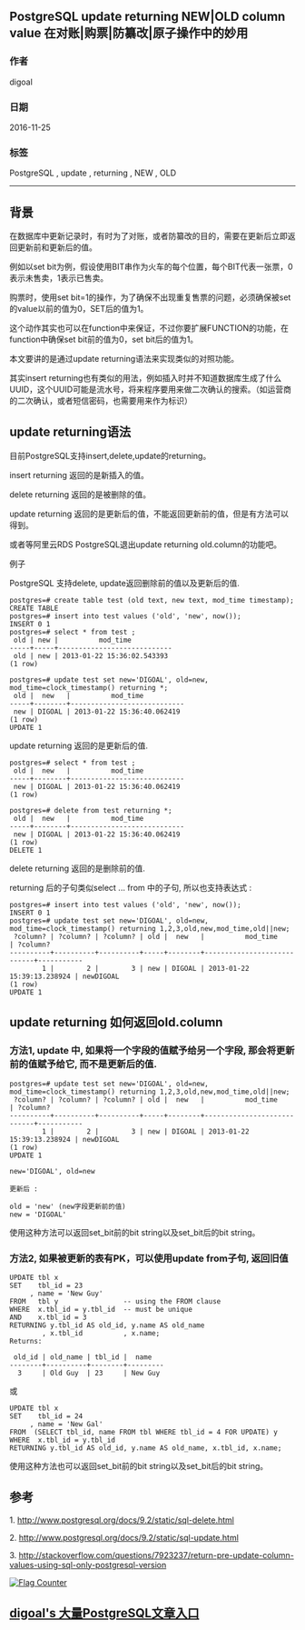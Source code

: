 ## PostgreSQL update returning NEW|OLD column value 在对账|购票|防纂改|原子操作中的妙用
                                                          
### 作者                                                         
digoal                                                          
                                                          
### 日期                                                         
2016-11-25                                                              
                                                          
### 标签                                                        
PostgreSQL , update , returning , NEW , OLD                                                                                                                   
                                                          
----                                                        
                     
## 背景    
在数据库中更新记录时，有时为了对账，或者防纂改的目的，需要在更新后立即返回更新前和更新后的值。  
  
例如以set bit为例，假设使用BIT串作为火车的每个位置，每个BIT代表一张票，0表示未售卖，1表示已售卖。  
  
购票时，使用set bit=1的操作，为了确保不出现重复售票的问题，必须确保被set的value以前的值为0，SET后的值为1。   
  
这个动作其实也可以在function中来保证，不过你要扩展FUNCTION的功能，在function中确保set bit前的值为0，set bit后的值为1。  
  
本文要讲的是通过update returning语法来实现类似的对照功能。  
    
其实insert returning也有类似的用法，例如插入时并不知道数据库生成了什么UUID，这个UUID可能是流水号，将来程序要用来做二次确认的搜索。（如运营商的二次确认，或者短信密码，也需要用来作为标识）   
   
## update returning语法
目前PostgreSQL支持insert,delete,update的returning。  
  
insert returning 返回的是新插入的值。    
  
delete returning 返回的是被删除的值。  
  
update returning 返回的是更新后的值，不能返回更新前的值，但是有方法可以得到。   
  
或者等阿里云RDS PostgreSQL退出update returning old.column的功能吧。  
  
例子  
  
PostgreSQL 支持delete, update返回删除前的值以及更新后的值.  
  
```
postgres=# create table test (old text, new text, mod_time timestamp);
CREATE TABLE
postgres=# insert into test values ('old', 'new', now());
INSERT 0 1
postgres=# select * from test ;
 old | new |          mod_time          
-----+-----+----------------------------
 old | new | 2013-01-22 15:36:02.543393
(1 row)

postgres=# update test set new='DIGOAL', old=new, mod_time=clock_timestamp() returning *;
 old |  new   |          mod_time          
-----+--------+----------------------------
 new | DIGOAL | 2013-01-22 15:36:40.062419
(1 row)
UPDATE 1
```
  
update returning 返回的是更新后的值.  
  
```
postgres=# select * from test ;
 old |  new   |          mod_time          
-----+--------+----------------------------
 new | DIGOAL | 2013-01-22 15:36:40.062419
(1 row)

postgres=# delete from test returning *;
 old |  new   |          mod_time          
-----+--------+----------------------------
 new | DIGOAL | 2013-01-22 15:36:40.062419
(1 row)
DELETE 1
```
  
delete returning 返回的是删除前的值.  
  
returning 后的子句类似select ... from 中的子句, 所以也支持表达式 :   
  
```
postgres=# insert into test values ('old', 'new', now());
INSERT 0 1
postgres=# update test set new='DIGOAL', old=new, mod_time=clock_timestamp() returning 1,2,3,old,new,mod_time,old||new;
 ?column? | ?column? | ?column? | old |  new   |          mod_time          | ?column?  
----------+----------+----------+-----+--------+----------------------------+-----------
        1 |        2 |        3 | new | DIGOAL | 2013-01-22 15:39:13.238924 | newDIGOAL
(1 row)
UPDATE 1
```
  
## update returning 如何返回old.column
### 方法1,  update 中, 如果将一个字段的值赋予给另一个字段, 那会将更新前的值赋予给它, 而不是更新后的值.  
```
postgres=# update test set new='DIGOAL', old=new, mod_time=clock_timestamp() returning 1,2,3,old,new,mod_time,old||new;
 ?column? | ?column? | ?column? | old |  new   |          mod_time          | ?column?  
----------+----------+----------+-----+--------+----------------------------+-----------
        1 |        2 |        3 | new | DIGOAL | 2013-01-22 15:39:13.238924 | newDIGOAL
(1 row)
UPDATE 1

new='DIGOAL', old=new

更新后 :   
  
old = 'new' (new字段更新前的值)
new = 'DIGOAL'
```
  
使用这种方法可以返回set_bit前的bit string以及set_bit后的bit string。  
  
### 方法2, 如果被更新的表有PK，可以使用update from子句, 返回旧值   
```
UPDATE tbl x
SET    tbl_id = 23
     , name = 'New Guy'
FROM   tbl y                -- using the FROM clause
WHERE  x.tbl_id = y.tbl_id  -- must be unique
AND    x.tbl_id = 3
RETURNING y.tbl_id AS old_id, y.name AS old_name
        , x.tbl_id          , x.name;
Returns:

 old_id | old_name | tbl_id |  name
--------+----------+--------+---------
  3     | Old Guy  | 23     | New Guy
```
  
或  
  
```
UPDATE tbl x
SET    tbl_id = 24
     , name = 'New Gal'
FROM  (SELECT tbl_id, name FROM tbl WHERE tbl_id = 4 FOR UPDATE) y 
WHERE  x.tbl_id = y.tbl_id
RETURNING y.tbl_id AS old_id, y.name AS old_name, x.tbl_id, x.name;
```
  
使用这种方法也可以返回set_bit前的bit string以及set_bit后的bit string。  
  
## 参考
1\. http://www.postgresql.org/docs/9.2/static/sql-delete.html  
  
2\. http://www.postgresql.org/docs/9.2/static/sql-update.html  
  
3\. http://stackoverflow.com/questions/7923237/return-pre-update-column-values-using-sql-only-postgresql-version  
  
  
             
         
  
<a rel="nofollow" href="http://info.flagcounter.com/h9V1"  ><img src="http://s03.flagcounter.com/count/h9V1/bg_FFFFFF/txt_000000/border_CCCCCC/columns_2/maxflags_12/viewers_0/labels_0/pageviews_0/flags_0/"  alt="Flag Counter"  border="0"  ></a>  
  
  
  
  
  
  
## [digoal's 大量PostgreSQL文章入口](https://github.com/digoal/blog/blob/master/README.md "22709685feb7cab07d30f30387f0a9ae")
  
